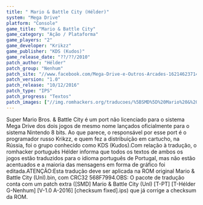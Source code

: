 ```yaml
---
title: " Mario & Battle City (Hélder)"
system: "Mega Drive"
platform: "Console"
game_title: "Mario & Battle City"
game_category: "Ação / Plataforma"
game_players: "2"
game_developer: "Krikzz"
game_publisher: "KDS (Kudos)"
game_release_date: "??/??/2010"
patch_author: "Hélder"
patch_group: "Nenhum"
patch_site: "//www.facebook.com/Mega-Drive-e-Outros-Arcades-1621462371436014/"
patch_version: "1.0"
patch_release: "10/12/2016"
patch_type: "IPS"
patch_progress: "Textos"
patch_images: ["//img.romhackers.org/traducoes/%5BSMD%5D%20Mario%20&%20Battle%20City%20(Unl)%20-%20H%C3%A9lder%20-%201.gif","//img.romhackers.org/traducoes/%5BSMD%5D%20Mario%20&%20Battle%20City%20(Unl)%20-%20H%C3%A9lder%20-%202.png","//img.romhackers.org/traducoes/%5BSMD%5D%20Mario%20&%20Battle%20City%20(Unl)%20-%20H%C3%A9lder%20-%203.png"]
---
```

Super Mario Bros. & Battle City é um port não licenciado para o sistema Mega Drive dos dois jogos de mesmo nome lançados oficialmente para o sistema Nintendo 8 bits. Ao que parece, o responsável por esse port é o programador russo Krikzz, e quem fez a distribuição em cartucho, na Rússia, foi o grupo conhecido como KDS (Kudos).Com relação à tradução, o romhacker português Hélder informa que todos os textos de ambos os jogos estão traduzidos para o idioma português de Portugal, mas não estão acentuados e a maioria das mensagens em forma de gráfico foi editada.ATENÇÃO:Esta tradução deve ser aplicada na ROM original Mario & Battle City (Unl).bin, com CRC32 568F7994.OBS: O pacote de tradução conta com um patch extra ([SMD] Mario & Battle City (Unl) [T-PT] [T-Hélder G-Nenhum] [V-1.0 A-2016] [checksum fixed].ips) que já corrige a checksum da ROM.